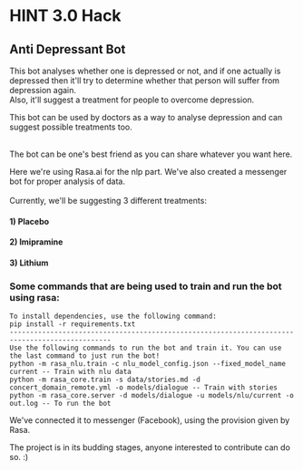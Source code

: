 # HINT 3.0 Hack
## Anti Depressant Bot
This bot analyses whether one is depressed or not, and if one actually is depressed then it'll try to determine whether that person will suffer from depression again.<br>
Also, it'll suggest a treatment for people to overcome depression.<br>

This bot can be used by doctors as a way to analyse depression and can suggest possible treatments too.<br><br>

The bot can be one's best friend as you can share whatever you want here.<br>

Here we're using Rasa.ai for the nlp part. We've also created a messenger bot for proper analysis of data.<br><br>
Currently, we'll be suggesting 3 different treatments:<br>
#### 1) Placebo
#### 2) Imipramine
#### 3) Lithium

### Some commands that are being used to train and run the bot using rasa:
    To install dependencies, use the following command:
    pip install -r requirements.txt
    -----------------------------------------------------------------------------------------------
    Use the following commands to run the bot and train it. You can use the last command to just run the bot!
    python -m rasa_nlu.train -c nlu_model_config.json --fixed_model_name current -- Train with nlu data
    python -m rasa_core.train -s data/stories.md -d concert_domain_remote.yml -o models/dialogue -- Train with stories
    python -m rasa_core.server -d models/dialogue -u models/nlu/current -o out.log -- To run the bot
    
We've connected it to messenger (Facebook), using the provision given by Rasa.<br>

The project is in its budding stages, anyone interested to contribute can do so. :) 
